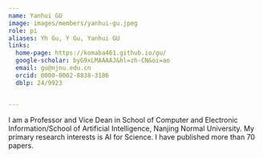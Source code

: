 ```yaml
---
name: Yanhui GU
image: images/members/yanhui-gu.jpeg
role: pi
aliases: Yh Gu, Y Gu, Yanhui GU
links:
  home-page: https://komaba461.github.io/gu/
  google-scholar: byG9xLMAAAAJ&hl=zh-CN&oi=ao
  email: gu@njnu.edu.cn
  orcid: 0000-0002-8838-3186
  dblp: 24/9923


---
```



I am a Professor and Vice Dean in School of Computer and Electronic Information/School of Artificial Intelligence, Nanjing Normal University. My primary research interests is AI for Science. I have published more than 70 papers.




